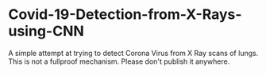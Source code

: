 # Covid-19-Detection-from-X-Rays-using-CNN
A simple attempt at trying to detect Corona Virus from X Ray scans of lungs. This is not a fullproof mechanism. Please don't publish it anywhere. 
